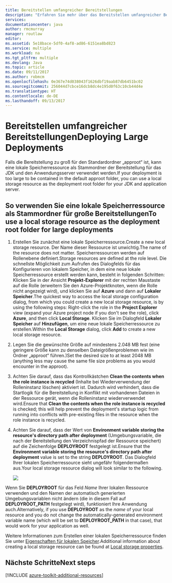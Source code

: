 ```yaml
---
title: Bereitstellen umfangreicher Bereitstellungen
description: "Erfahren Sie mehr über das Bereitstellen umfangreicher Bereitstellungen mit dem Azure-Toolkit für Eclipse."
services: 
documentationcenter: java
author: rmcmurray
manager: routlaw
editor: 
ms.assetid: 5e18bace-5df0-4af8-ad86-6151ea8bd823
ms.service: multiple
ms.workload: na
ms.tgt_pltfrm: multiple
ms.devlang: Java
ms.topic: article
ms.date: 09/11/2017
ms.author: robmcm
ms.openlocfilehash: 0e367e74d038043f1626dbf19aab87db6451bc02
ms.sourcegitcommit: 256044d7cbce16dcb8dc4e195d0f63c10cb44d4e
ms.translationtype: HT
ms.contentlocale: de-DE
ms.lasthandoff: 09/13/2017
---
```

# <a name="deploying-large-deployments"></a><span data-ttu-id="1f055-103">Bereitstellen umfangreicher Bereitstellungen</span><span class="sxs-lookup"><span data-stu-id="1f055-103">Deploying Large Deployments</span></span>

<span data-ttu-id="1f055-104">Falls die Bereitstellung zu groß für den Standardordner „approot“ ist, kann eine lokale Speicherressource als Stammordner der Bereitstellung für das JDK und den Anwendungsserver verwendet werden.</span><span class="sxs-lookup"><span data-stu-id="1f055-104">If your deployment is too large to be contained in the default approot folder, you can use a local storage resource as the deployment root folder for your JDK and application server.</span></span>

## <a name="to-use-a-local-storage-resource-as-the-deployment-root-folder-for-large-deployments"></a><span data-ttu-id="1f055-105">So verwenden Sie eine lokale Speicherressource als Stammordner für große Bereitstellungen</span><span class="sxs-lookup"><span data-stu-id="1f055-105">To use a local storage resource as the deployment root folder for large deployments</span></span>

1. <span data-ttu-id="1f055-106">Erstellen Sie zunächst eine lokale Speicherressource.</span><span class="sxs-lookup"><span data-stu-id="1f055-106">Create a new local storage resource.</span></span> <span data-ttu-id="1f055-107">Der Name dieser Ressource ist unwichtig.</span><span class="sxs-lookup"><span data-stu-id="1f055-107">The name of the resource does not matter.</span></span> <span data-ttu-id="1f055-108">Speicherressourcen werden auf Rollenebene definiert.</span><span class="sxs-lookup"><span data-stu-id="1f055-108">Storage resources are defined at the role level.</span></span> <span data-ttu-id="1f055-109">Die schnellste Möglichkeit zum Aufrufen des Dialogfelds für das Konfigurieren von lokalem Speicher, in dem eine neue lokale Speicherressource erstellt werden kann, besteht in folgenden Schritten: Klicken Sie in der Ansicht **Projekt-Explorer** mit der rechten Maustaste auf die Rolle (erweitern Sie den Azure-Projektknoten, wenn die Rolle nicht angezeigt wird), und klicken Sie auf **Azure** und dann auf **Lokaler Speicher**.</span><span class="sxs-lookup"><span data-stu-id="1f055-109">The quickest way to access the local storage configuration dialog, from which you could create a new local storage resource, is by using the following steps: Right-click the role in the **Project Explorer** view (expand your Azure project node if you don't see the role), click **Azure**, and then click **Local Storage**.</span></span> <span data-ttu-id="1f055-110">Klicken Sie im Dialogfeld **Lokaler Speicher** auf **Hinzufügen**, um eine neue lokale Speicherressource zu erstellen.</span><span class="sxs-lookup"><span data-stu-id="1f055-110">Within the **Local Storage** dialog, click **Add** to create a new local storage resource.</span></span>

1. <span data-ttu-id="1f055-111">Legen Sie die gewünschte Größe auf mindestens 2.048 MB fest (eine geringere Größe kann zu denselben Dateigrößenproblemen wie im Ordner „approot“ führen.)</span><span class="sxs-lookup"><span data-stu-id="1f055-111">Set the desired size to at least 2048 MB (anything less may cause the same file size problems as you would encounter in the approot).</span></span>

1. <span data-ttu-id="1f055-112">Achten Sie darauf, dass das Kontrollkästchen **Clean the contents when the role instance is recycled** (Inhalte bei Wiederverwendung der Rolleninstanz löschen) aktiviert ist. Dadurch wird verhindert, dass die Startlogik für die Bereitstellung in Konflikt mit vorhandenen Dateien in der Ressource gerät, wenn die Rolleninstanz wiederverwendet wird.</span><span class="sxs-lookup"><span data-stu-id="1f055-112">Ensure that **Clean the contents when the role instance is recycled** is checked; this will help prevent the deployment's startup logic from running into conflicts with pre-existing files in the resource when the role instance is recycled.</span></span>

1. <span data-ttu-id="1f055-113">Achten Sie darauf, dass der Wert von **Environment variable storing the resource's directory path after deployment** (Umgebungsvariable, die nach der Bereitstellung den Verzeichnispfad der Ressource speichert) auf die Zeichenfolge **DEPLOYROOT** festgelegt ist.</span><span class="sxs-lookup"><span data-stu-id="1f055-113">Ensure that the **Environment variable storing the resource's directory path after deployment** value is set to the string **DEPLOYROOT**.</span></span> <span data-ttu-id="1f055-114">Das Dialogfeld Ihrer lokalen Speicherressource sieht ungefähr folgendermaßen aus.</span><span class="sxs-lookup"><span data-stu-id="1f055-114">Your local storage resource dialog will look similar to the following.</span></span>

   ![][ic667943]

<span data-ttu-id="1f055-115">Wenn Sie **DEPLOYROOT** für das Feld *Name* Ihrer lokalen Ressource verwenden und den Namen der automatisch generierten Umgebungsvariablen nicht ändern (die in diesem Fall auf **DEPLOYROOT_PATH** festgelegt wird), funktioniert Ihre Anwendung auch.</span><span class="sxs-lookup"><span data-stu-id="1f055-115">Alternatively, if you use **DEPLOYROOT** as the *name* of your local resource and you do not change the automatically-generated environment variable name (which will be set to **DEPLOYROOT_PATH** in that case), that would work for your application as well.</span></span>

<span data-ttu-id="1f055-116">Weitere Informationen zum Erstellen einer lokalen Speicherressource finden Sie unter [Eigenschaften für lokalen Speicher][Local storage properties].</span><span class="sxs-lookup"><span data-stu-id="1f055-116">Additional information about creating a local storage resource can be found at [Local storage properties][Local storage properties].</span></span>

## <a name="next-steps"></a><span data-ttu-id="1f055-117">Nächste Schritte</span><span class="sxs-lookup"><span data-stu-id="1f055-117">Next steps</span></span>

[!INCLUDE [azure-toolkit-additional-resources](../includes/azure-toolkit-additional-resources.md)]

<!-- URL List -->

[Azure Java Developer Center]: http://go.microsoft.com/fwlink/?LinkID=699547
[Azure Toolkit for Eclipse]: http://go.microsoft.com/fwlink/?LinkID=699529
[Creating a Hello World Application for Azure in Eclipse]: http://go.microsoft.com/fwlink/?LinkID=699533
[Installing the Azure Toolkit for Eclipse]: http://go.microsoft.com/fwlink/?LinkId=699546
[Local storage properties]: http://go.microsoft.com/fwlink/?LinkID=699525#local_storage_properties

<!-- IMG List -->

[ic667943]: media/azure-toolkit-for-eclipse-deploying-large-deployments/ic667943.png

<!-- Legacy MSDN URL = https://msdn.microsoft.com/library/azure/dn268601.aspx -->
